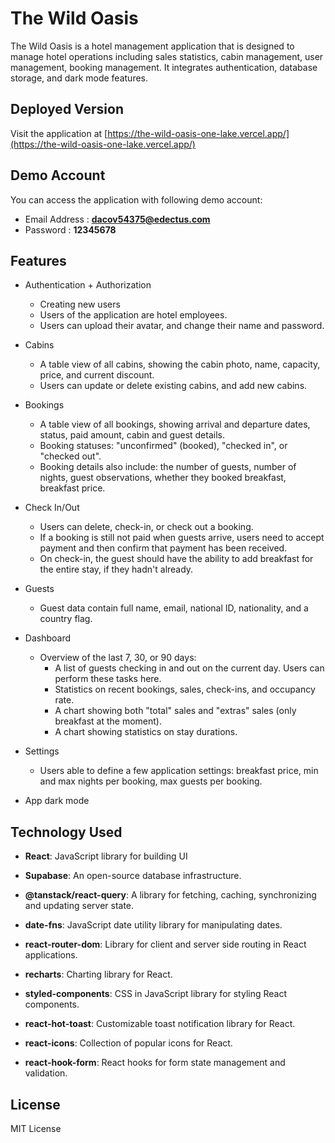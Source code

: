 # The Wild Oasis

The Wild Oasis is a hotel management application that is designed to manage hotel operations including sales statistics, cabin management, user management, booking management. It integrates authentication, database storage, and dark mode features.

## Deployed Version

Visit the application at [https://the-wild-oasis-one-lake.vercel.app/](https://the-wild-oasis-one-lake.vercel.app/)

## Demo Account

You can access the application with following demo account:

- Email Address : **dacov54375@edectus.com**
- Password : **12345678**

## Features

- Authentication + Authorization

  - Creating new users
  - Users of the application are hotel employees.
  - Users can upload their avatar, and change their name and password.

- Cabins

  - A table view of all cabins, showing the cabin photo, name, capacity, price, and current discount.
  - Users can update or delete existing cabins, and add new cabins.

- Bookings

  - A table view of all bookings, showing arrival and departure dates, status, paid amount, cabin and guest details.
  - Booking statuses: "unconfirmed" (booked), "checked in", or "checked out".
  - Booking details also include: the number of guests, number of nights, guest observations, whether they booked breakfast, breakfast price.

- Check In/Out

  - Users can delete, check-in, or check out a booking.
  - If a booking is still not paid when guests arrive, users need to accept payment and then confirm that payment has been received.
  - On check-in, the guest should have the ability to add breakfast for the entire stay, if they hadn't already.

- Guests

  - Guest data contain full name, email, national ID, nationality, and a country flag.

- Dashboard

  - Overview of the last 7, 30, or 90 days:
    - A list of guests checking in and out on the current day. Users can perform these tasks here.
    - Statistics on recent bookings, sales, check-ins, and occupancy rate.
    - A chart showing both "total" sales and "extras" sales (only breakfast at the moment).
    - A chart showing statistics on stay durations.

- Settings

  - Users able to define a few application settings: breakfast price, min and max nights per booking, max guests per booking.

- App dark mode

## Technology Used

- **React**: JavaScript library for building UI

- **Supabase**: An open-source database infrastructure.

- **@tanstack/react-query**: A library for fetching, caching, synchronizing and updating server state.

- **date-fns**: JavaScript date utility library for manipulating dates.

- **react-router-dom**: Library for client and server side routing in React applications.

- **recharts**: Charting library for React.

- **styled-components**: CSS in JavaScript library for styling React components.

- **react-hot-toast**: Customizable toast notification library for React.

- **react-icons**: Collection of popular icons for React.

- **react-hook-form**: React hooks for form state management and validation.

## License

MIT License
